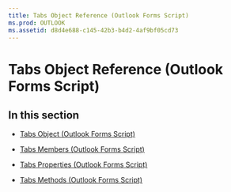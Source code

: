 ```yaml
---
title: Tabs Object Reference (Outlook Forms Script)
ms.prod: OUTLOOK
ms.assetid: d8d4e688-c145-42b3-b4d2-4af9bf05cd73
---
```



# Tabs Object Reference (Outlook Forms Script)

## In this section


-  [Tabs Object (Outlook Forms Script)](tabs-object-outlook-forms-script.md)
    
-  [Tabs Members (Outlook Forms Script)](tabs-members-outlook-forms-script.md)
    
-  [Tabs Properties (Outlook Forms Script)](tabs-properties-outlook-forms-script.md)
    
-  [Tabs Methods (Outlook Forms Script)](tabs-methods-outlook-forms-script.md)
    

